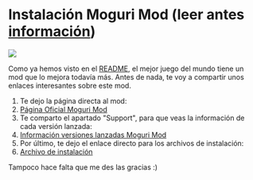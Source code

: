 # Instalación Moguri Mod (leer antes [información](información.md))

<img src= "https://media.moddb.com/images/mods/1/47/46147/Untitled-1.1.png">

Como ya hemos visto en el [README](README.md), el mejor juego del mundo tiene un mod que lo mejora todavía más.
Antes de nada, te voy a compartir unos enlaces interesantes sobre este mod.

1. Te dejo la página directa al mod:
  2. [Página Oficial Moguri Mod](https://sites.google.com/view/moguri-mod/home) 
3. Te comparto el apartado "Support", para que veas la información de cada versión lanzada:
  4. [Información versiones lanzadas Moguri Mod](https://sites.google.com/view/moguri-mod/support) 
5. Por último, te dejo el enlace directo para los archivos de instalación:
  6. [Archivo de instalación](https://sites.google.com/view/moguri-mod/install)

Tampoco hace falta que me des las gracias :)
